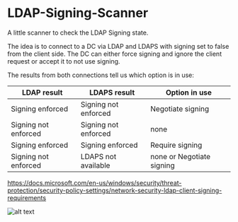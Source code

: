 # LDAP-Signing-Scanner
A little scanner to check the LDAP Signing state.

The idea is to connect to a DC via LDAP and LDAPS with signing set to false from the client side. The DC can either force signing and ignore the client request or accept it to not use signing.

The results from both connections tell us which option is in use:

| LDAP result   | LDAPS result  | Option in use |
| ------------- | ------------- | ------------- |
| Signing enforced  | Signing not enforced  | Negotiate signing |
| Signing not enforced  | Signing not enforced  | none |
| Signing enforced  | Signing enforced  | Require signing |
| Signing not enforced  | LDAPS not available  | none or Negotiate signing |

https://docs.microsoft.com/en-us/windows/security/threat-protection/security-policy-settings/network-security-ldap-client-signing-requirements

![alt text](https://github.com/S3cur3Th1sSh1t/LDAP-Signing-Scanner/raw/main/image/Values.PNG?raw=true)

